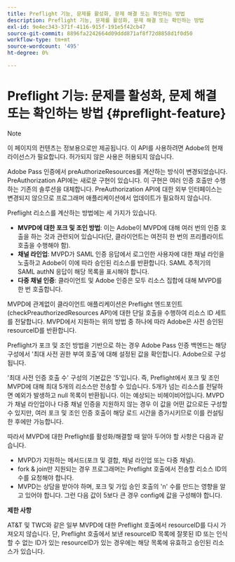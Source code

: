 ```yaml
---
title: Preflight 기능, 문제를 활성화, 문제 해결 또는 확인하는 방법
description: Preflight 기능, 문제를 활성화, 문제 해결 또는 확인하는 방법
exl-id: 9e4ec343-371f-4116-915f-191e5f42cb47
source-git-commit: 8896fa2242664d09ddd871af8f72d8858d1f0d50
workflow-type: tm+mt
source-wordcount: '495'
ht-degree: 0%

---
```


# Preflight 기능: 문제를 활성화, 문제 해결 또는 확인하는 방법 {#preflight-feature}

>[!NOTE]
>
>이 페이지의 컨텐츠는 정보용으로만 제공됩니다. 이 API를 사용하려면 Adobe의 현재 라이선스가 필요합니다. 허가되지 않은 사용은 허용되지 않습니다.

Adobe Pass 인증에서 preAuthorizeResources를 계산하는 방식이 변경되었습니다. PreAuthorization API에는 새로운 구현이 있습니다. 이 구현은 여러 인증 호출만 수행하는 기존의 솔루션을 대체합니다.
PreAuthorization API에 대한 외부 인터페이스는 변경되지 않으므로 프로그래머 애플리케이션에서 업데이트가 필요하지 않습니다.

Preflight 리소스를 계산하는 방법에는 세 가지가 있습니다.

* **MVPD에 대한 포크 및 조인 방법**: 이는 Adobe이 MVPD에 대해 여러 번의 인증 호출을 하는 것과 관련되어 있습니다(단, 클라이언트는 여전히 한 번의 프리플라이트 호출을 수행해야 함).
* **채널 라인업**: MVPD가 SAML 인증 응답에서 로그인한 사용자에 대한 채널 라인을 노출하고 Adobe이 이에 따라 승인된 리소스를 반환합니다. SAML 추적기의 SAML authN 응답이 해당 목록을 표시해야 합니다.
* **다중 채널 인증**: 클라이언트 및 Adobe 인증은 모두 리소스 집합에 대해 MVPD를 한 번 호출합니다.

MVPD에 관계없이 클라이언트 애플리케이션은 Preflight 엔드포인트(checkPreauthorizedResources API)에 대한 단일 호출을 수행하여 리소스 ID 세트를 전달합니다. MVPD에서 지원하는 위의 방법 중 하나에 따라 Adobe은 사전 승인된 resourceID를 반환합니다.

Preflight가 포크 및 조인 방법을 기반으로 하는 경우 Adobe Pass 인증 백엔드는 해당 구성에서 &#39;최대 사전 권한 부여 호출&#39;에 대해 설정된 값을 확인합니다. Adobe으로 구성됩니다.

&#39;최대 사전 인증 호출 수&#39; 구성의 기본값은 &#39;5&#39;입니다. 즉, Preflight에서 포크 및 조인 MVPD에 대해 최대 5개의 리소스만 전송할 수 있습니다. 5개가 넘는 리소스를 전달하면 예외가 발생하고 null 목록이 반환됩니다. 이는 예상되는 비헤이비어입니다. MVPD가 채널 라인업이나 다중 채널 인증을 지원하지 않는 경우 이 값을 어떤 값으로든 구성할 수 있지만, 여러 포크 및 조인 인증 호출이 해당 로드 시간을 증가시키므로 이를 컨설팅한 후에만 가능합니다.

따라서 MVPD에 대한 Preflight를 활성화/해결할 때 알아 두어야 할 사항은 다음과 같습니다.

* MVPD가 지원하는 메서드(포크 및 결합, 채널 라인업 또는 다중 채널).
* fork &amp; join만 지원되는 경우 프로그래머는 Preflight 호출에서 전송할 리소스 ID의 수를 요청해야 합니다.
* MVPD는 상담을 받아야 하며, 포크 및 가입 승인 호출의 &#39;n&#39; 수를 만드는 영향을 알고 있어야 합니다. 그런 다음 값이 5보다 큰 경우 config에 값을 구성해야 합니다.

**제한 사항**

AT&amp;T 및 TWC와 같은 일부 MVPD에 대한 Preflight 호출에서 resourceID를 다시 가져오지 않습니다. 단, Preflight 호출에서 보낸 resourceID 목록에 잘못된 ID 또는 인식할 수 없는 ID가 있는 resourceID가 있는 경우에는 해당 목록에 유효하고 승인된 리소스가 있습니다.
